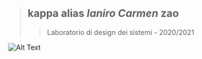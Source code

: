 > ## kappa alias *Ianiro Carmen* zao
>>  Laboratorio di design dei sistemi - 2020/2021

![Alt Text](https://cloud.browsermedia.agency/wp-content/uploads/Animation-and-User-Experience-Classic-Reaction-GIF-Browser-Media.gif)
